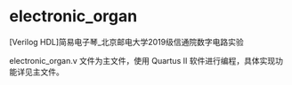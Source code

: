 # electronic_organ
[Verilog HDL]简易电子琴_北京邮电大学2019级信通院数字电路实验

electronic_organ.v 文件为主文件，使用 Quartus II 软件进行编程，具体实现功能详见主文件。
